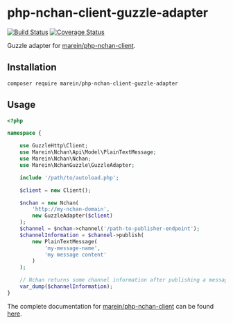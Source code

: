 # php-nchan-client-guzzle-adapter

[![Build Status](https://travis-ci.org/marein/php-nchan-client-guzzle-adapter.svg?branch=v1.1)](https://travis-ci.org/marein/php-nchan-client-guzzle-adapter)
[![Coverage Status](https://coveralls.io/repos/github/marein/php-nchan-client-guzzle-adapter/badge.svg?branch=v1.1)](https://coveralls.io/github/marein/php-nchan-client-guzzle-adapter?branch=v1.1)

Guzzle adapter for [marein/php-nchan-client](https://github.com/marein/php-nchan-client).

## Installation

```
composer require marein/php-nchan-client-guzzle-adapter
```

## Usage

```php
<?php

namespace {

    use GuzzleHttp\Client;
    use Marein\Nchan\Api\Model\PlainTextMessage;
    use Marein\Nchan\Nchan;
    use Marein\NchanGuzzle\GuzzleAdapter;

    include '/path/to/autoload.php';

    $client = new Client();

    $nchan = new Nchan(
        'http://my-nchan-domain',
        new GuzzleAdapter($client)
    );
    $channel = $nchan->channel('/path-to-publisher-endpoint');
    $channelInformation = $channel->publish(
        new PlainTextMessage(
            'my-message-name',
            'my message content'
        )
    );

    // Nchan returns some channel information after publishing a message.
    var_dump($channelInformation);
}
```

The complete documentation for [marein/php-nchan-client](https://github.com/marein/php-nchan-client) can be found
[here](https://github.com/marein/php-nchan-client).
